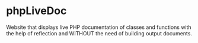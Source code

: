 # phpLiveDoc
Website that displays live PHP documentation of classes and functions with the help of reflection and WITHOUT the need of building output documents.
